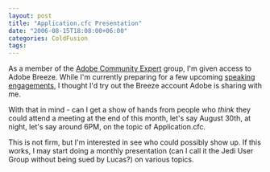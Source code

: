 ```yaml
---
layout: post
title: "Application.cfc Presentation"
date: "2006-08-15T18:08:00+06:00"
categories: ColdFusion 
tags: 
---
```


As a member of the <a href="http://www.adobe.com/communities/experts/">Adobe Community Expert</a> group, I'm given access to Adobe Breeze. While I'm currently preparing for a few upcoming <a href="http://ray.camdenfamily.com/speakingengagements.cfm">speaking engagements</a>, I thought I'd try out the Breeze account Adobe is sharing with me.

With that in mind - can I get a show of hands from people who <i>think</i> they could attend a meeting at the end of this month, let's say August 30th, at night, let's say around 6PM, on the topic of Application.cfc. 

This is not firm, but I'm interested in see who could possibly show up. If this works, I may start doing a monthly presentation (can I call it the Jedi User Group without being sued by Lucas?) on various topics.